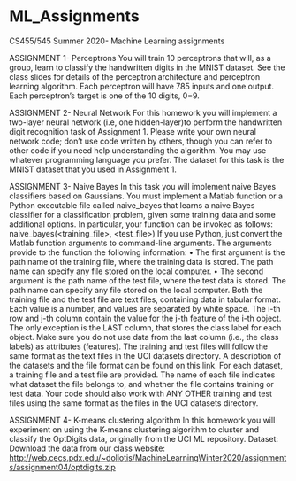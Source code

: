 # ML_Assignments

CS455/545 Summer 2020- Machine Learning assignments


ASSIGNMENT 1- Perceptrons
You will train 10 perceptrons that will, as a group, learn to classify the handwritten digits in the MNIST dataset. See the class slides for details of the perceptron architecture and perceptron learning algorithm. Each perceptron will have 785 inputs and one output. Each perceptron’s target is one of the 10 digits, 0−9.


ASSIGNMENT 2- Neural Network
For this homework you will implement a two-layer neural network (i.e, one hidden-layer)to perform the handwritten digit recognition task of Assignment 1. Please write your own neural network code; don’t use code written by others, though you can refer to other code  if you need help understanding the algorithm. You may use whatever programming  language you prefer. The dataset for this task is the MNIST dataset that you used in Assignment 1. 


ASSIGNMENT 3- Naive Bayes
In this task you will implement naive Bayes classifiers based on Gaussians.
You must implement a Matlab function or a Python executable file called naive_bayes that learns a naive Bayes classifier for a classification problem, given some training data and some additional options. In particular, your function can be invoked as follows:
  naive_bayes(<training_file>, <test_file>)
If you use Python, just convert the Matlab function arguments to command-line arguments. The arguments provide to the function the following information:
•	The first argument is the path name of the training file, where the training data is stored. The path name can specify any file stored on the local computer.
•	The second argument is the path name of the test file, where the test data is stored. The path name can specify any file stored on the local computer.
Both the training file and the test file are text files, containing data in tabular format. Each value is a number, and values are separated by white space. The i-th row and j-th column contain the value for the j-th feature of the i-th object. The only exception is the LAST column, that stores the class label for each object. Make sure you do not use data from the last column (i.e., the class labels) as attributes (features).
The training and test files will follow the same format as the text files in the UCI datasets directory. A description of the datasets and the file format can be found on this link. For each dataset, a training file and a test file are provided. The name of each file indicates what dataset the file belongs to, and whether the file contains training or test data. Your code should also work with ANY OTHER training and test files using the same format as the files in the UCI datasets directory.


ASSIGNMENT 4- K-means clustering algorithm
In this homework you will experiment on using the K-means clustering algorithm to cluster and classify the OptDigits data, originally from the UCI ML repository. 
  Dataset: Download the data from our class website: http://web.cecs.pdx.edu/~doliotis/MachineLearningWinter2020/assignments/assignment04/optdigits.zip
